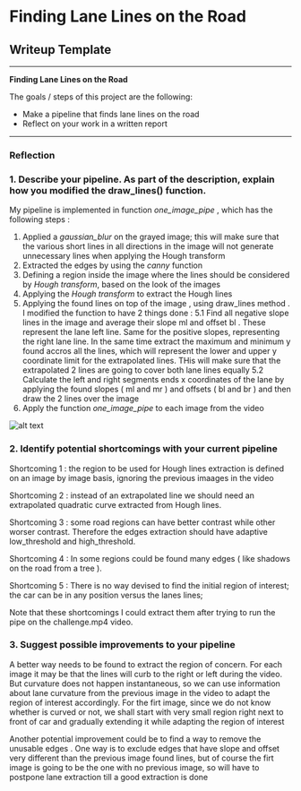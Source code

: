 # **Finding Lane Lines on the Road** 

## Writeup Template


---

**Finding Lane Lines on the Road**

The goals / steps of this project are the following:
* Make a pipeline that finds lane lines on the road
* Reflect on your work in a written report


[//]: # (Image References)

[image1]: ./examples/grayscale.jpg "Grayscale"

---

### Reflection

### 1. Describe your pipeline. As part of the description, explain how you modified the draw_lines() function.

My pipeline is implemented in function *one_image_pipe* , which has the following steps :
1. Applied a *gaussian_blur* on the grayed image; this will make sure that the various short lines in all directions in the image will not generate unnecessary lines when applying the Hough transform
2. Extracted the edges by using the *canny* function
3. Defining a region inside the image where the lines should be considered by *Hough transform*, based on the look of the images
4. Applying the *Hough transform* to extract the Hough lines
5. Applying the found lines on top of the image , using draw_lines method . I modified the function to have 2 things done :
    5.1 Find all negative slope lines in the image and average their slope ml and offset bl . These represent the lane left line. Same for the positive slopes, representing the right lane line. In the same time extract the maximum and minimum y found accros all the lines, which will represent the lower and upper y coordinate limit for the extrapolated lines. THis will make sure that the extrapolated 2 lines are going to cover both lane lines equally
    5.2 Calculate the left and right segments ends x coordinates  of the lane by applying the found slopes ( ml and mr ) and offsets ( bl and br ) and then draw the 2 lines over the image
6. Apply the function *one_image_pipe* to each image from the video
    

![alt text][image1]


### 2. Identify potential shortcomings with your current pipeline


Shortcoming 1 : the region to be used for Hough lines extraction is defined on an image by image basis, ignoring the previous imaages in the video

Shortcoming 2 : instead of an extrapolated line we should need an extrapolated quadratic curve extracted from Hough lines.

Shortcoming 3 : some road regions can have better contrast while other worser contrast. Therefore the edges extraction should have adaptive low_threshold and high_threshold. 

Shortcoming 4 : In some regions could be found many edges ( like shadows on the road from a tree ). 

Shortcoming 5 : There is no way devised to find the initial region of interest; the car can be in any position versus the lanes lines; 

 Note that these shortcomings I could extract them after trying to run the pipe on the challenge.mp4 video. 


### 3. Suggest possible improvements to your pipeline

A better way needs to be found to extract the region of concern. For each image it may be that the lines will curb to the right or left during the video. But curvature does not happen instantaneous, so we can use information about lane curvature from the previous image in the video to adapt the region of interest accordingly. For the firt image, since we do not know whether is curved or not, we shall start with very small region right next to  front of car and gradually extending it while adapting the region of interest

Another potential improvement could be  to find a way to remove the unusable edges . One way is to exclude edges that have slope and offset very different than the previous image found lines, but of course the firt image is going to be the one with no previous image, so will have to postpone lane extraction till a good extraction is done

